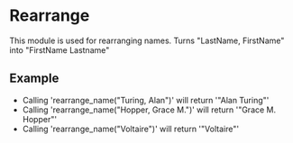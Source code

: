 Rearrange
=========

This module is used for rearranging names.
Turns "LastName, FirstName" into "FirstName Lastname"

## Example

* Calling 'rearrange_name("Turing, Alan")' will return '"Alan Turing"'
* Calling 'rearrange_name("Hopper, Grace M.")' will return '"Grace M. Hopper"'
* Calling 'rearrange_name("Voltaire")' will return '"Voltaire"'